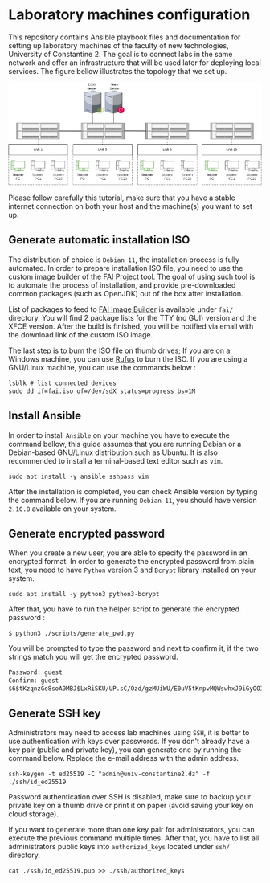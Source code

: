# Laboratory machines configuration

This repository contains Ansible playbook files and documentation for setting up laboratory machines of the faculty
of new technologies, University of Constantine 2. The goal is to connect labs in the same network and offer an
infrastructure that will be used later for deploying local services. The figure bellow illustrates the
topology that we set up.

![Project topology](images/topology.png)

Please follow carefully this tutorial, make sure that you have a stable internet connection on both your host and the
machine(s) you want to set up.

## Generate automatic installation ISO

The distribution of choice is `Debian 11`, the installation process is fully automated. In order to prepare installation
ISO file, you need to use the custom image builder of the [FAI Project](https://fai-project.org/) tool. The goal of
using such tool is to automate the process of installation, and provide pre-downloaded common packages (such as OpenJDK)
out of the box after installation.

List of packages to feed to [FAI Image Builder](https://fai-project.org/FAIme/) is available under `fai/` directory.
You will find 2 package lists for the TTY (no GUI) version and the XFCE version. After the build is finished, you will
be notified via email with the download link of the custom ISO image.

The last step is to burn the ISO file on thumb drives; If you are on a Windows machine, you can
use [Rufus](https://rufus.ie/en/) to burn the ISO. If you are using a GNU/Linux machine, you can use the commands
below :

```shell
lsblk # list connected devices
sudo dd if=fai.iso of=/dev/sdX status=progress bs=1M
```

## Install Ansible

In order to install `Ansible` on your machine you have to execute the command bellow, this guide assumes that you are
running Debian or a Debian-based GNU/Linux distribution such as Ubuntu. It is also recommended to install a
terminal-based text editor such as `vim`.

```shell
sudo apt install -y ansible sshpass vim
```

After the installation is completed, you can check Ansible version by typing the command below. If you are
running `Debian 11`, you
should have version `2.10.8` available on your system.

## Generate encrypted password

When you create a new user, you are able to specify the password in an encrypted format. In order to generate the
encrypted password from plain text, you need to have `Python` version 3 and `Bcrypt` library installed on your system.

```shell
sudo apt install -y python3 python3-bcrypt
```

After that, you have to run the helper script to generate the encrypted password :

```shell
$ python3 ./scripts/generate_pwd.py
```

You will be prompted to type the password and next to confirm it, if the two strings match you will get the
encrypted password.

```
Password: guest
Confirm: guest
$6$tKzqnzGe8soA9MBJ$LxRiSKU/UP.sC/Ozd/gzMUiWU/E0uV5tKnpvMQWswhxJ9iGyOOItOuZeOCr7IdEfTviHEt1gf7cdrJmzQ78tY/
```

## Generate SSH key

Administrators may need to access lab machines using `SSH`, it is better to use authentication with keys over
passwords. If you don't already have a key pair (public and private key), you can generate one by running the command
below. Replace the e-mail address with the admin address.

```shell
ssh-keygen -t ed25519 -C "admin@univ-constantine2.dz" -f ./ssh/id_ed25519
```

Password authentication over SSH is disabled, make sure to backup your private key on a thumb drive or print it on paper
(avoid saving your key on cloud storage).

If you want to generate more than one key pair for administrators, you can execute the previous command multiple times.
After that, you have to list all administrators public keys into `authorized_keys` located under `ssh/` directory.

```shell
cat ./ssh/id_ed25519.pub >> ./ssh/authorized_keys
```
